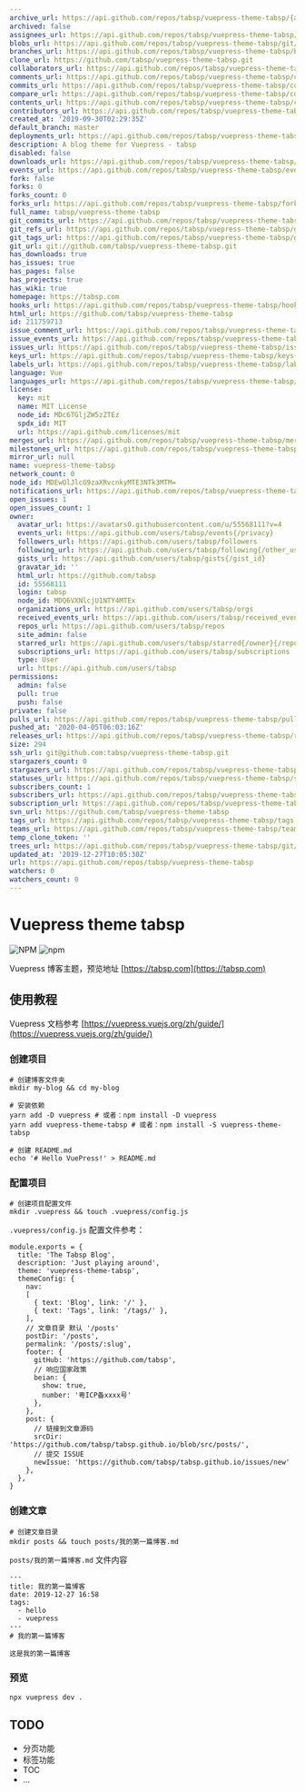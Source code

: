 ```yaml
---
archive_url: https://api.github.com/repos/tabsp/vuepress-theme-tabsp/{archive_format}{/ref}
archived: false
assignees_url: https://api.github.com/repos/tabsp/vuepress-theme-tabsp/assignees{/user}
blobs_url: https://api.github.com/repos/tabsp/vuepress-theme-tabsp/git/blobs{/sha}
branches_url: https://api.github.com/repos/tabsp/vuepress-theme-tabsp/branches{/branch}
clone_url: https://github.com/tabsp/vuepress-theme-tabsp.git
collaborators_url: https://api.github.com/repos/tabsp/vuepress-theme-tabsp/collaborators{/collaborator}
comments_url: https://api.github.com/repos/tabsp/vuepress-theme-tabsp/comments{/number}
commits_url: https://api.github.com/repos/tabsp/vuepress-theme-tabsp/commits{/sha}
compare_url: https://api.github.com/repos/tabsp/vuepress-theme-tabsp/compare/{base}...{head}
contents_url: https://api.github.com/repos/tabsp/vuepress-theme-tabsp/contents/{+path}
contributors_url: https://api.github.com/repos/tabsp/vuepress-theme-tabsp/contributors
created_at: '2019-09-30T02:29:35Z'
default_branch: master
deployments_url: https://api.github.com/repos/tabsp/vuepress-theme-tabsp/deployments
description: A blog theme for Vuepress - tabsp
disabled: false
downloads_url: https://api.github.com/repos/tabsp/vuepress-theme-tabsp/downloads
events_url: https://api.github.com/repos/tabsp/vuepress-theme-tabsp/events
fork: false
forks: 0
forks_count: 0
forks_url: https://api.github.com/repos/tabsp/vuepress-theme-tabsp/forks
full_name: tabsp/vuepress-theme-tabsp
git_commits_url: https://api.github.com/repos/tabsp/vuepress-theme-tabsp/git/commits{/sha}
git_refs_url: https://api.github.com/repos/tabsp/vuepress-theme-tabsp/git/refs{/sha}
git_tags_url: https://api.github.com/repos/tabsp/vuepress-theme-tabsp/git/tags{/sha}
git_url: git://github.com/tabsp/vuepress-theme-tabsp.git
has_downloads: true
has_issues: true
has_pages: false
has_projects: true
has_wiki: true
homepage: https://tabsp.com
hooks_url: https://api.github.com/repos/tabsp/vuepress-theme-tabsp/hooks
html_url: https://github.com/tabsp/vuepress-theme-tabsp
id: 211759713
issue_comment_url: https://api.github.com/repos/tabsp/vuepress-theme-tabsp/issues/comments{/number}
issue_events_url: https://api.github.com/repos/tabsp/vuepress-theme-tabsp/issues/events{/number}
issues_url: https://api.github.com/repos/tabsp/vuepress-theme-tabsp/issues{/number}
keys_url: https://api.github.com/repos/tabsp/vuepress-theme-tabsp/keys{/key_id}
labels_url: https://api.github.com/repos/tabsp/vuepress-theme-tabsp/labels{/name}
language: Vue
languages_url: https://api.github.com/repos/tabsp/vuepress-theme-tabsp/languages
license:
  key: mit
  name: MIT License
  node_id: MDc6TGljZW5zZTEz
  spdx_id: MIT
  url: https://api.github.com/licenses/mit
merges_url: https://api.github.com/repos/tabsp/vuepress-theme-tabsp/merges
milestones_url: https://api.github.com/repos/tabsp/vuepress-theme-tabsp/milestones{/number}
mirror_url: null
name: vuepress-theme-tabsp
network_count: 0
node_id: MDEwOlJlcG9zaXRvcnkyMTE3NTk3MTM=
notifications_url: https://api.github.com/repos/tabsp/vuepress-theme-tabsp/notifications{?since,all,participating}
open_issues: 1
open_issues_count: 1
owner:
  avatar_url: https://avatars0.githubusercontent.com/u/55568111?v=4
  events_url: https://api.github.com/users/tabsp/events{/privacy}
  followers_url: https://api.github.com/users/tabsp/followers
  following_url: https://api.github.com/users/tabsp/following{/other_user}
  gists_url: https://api.github.com/users/tabsp/gists{/gist_id}
  gravatar_id: ''
  html_url: https://github.com/tabsp
  id: 55568111
  login: tabsp
  node_id: MDQ6VXNlcjU1NTY4MTEx
  organizations_url: https://api.github.com/users/tabsp/orgs
  received_events_url: https://api.github.com/users/tabsp/received_events
  repos_url: https://api.github.com/users/tabsp/repos
  site_admin: false
  starred_url: https://api.github.com/users/tabsp/starred{/owner}{/repo}
  subscriptions_url: https://api.github.com/users/tabsp/subscriptions
  type: User
  url: https://api.github.com/users/tabsp
permissions:
  admin: false
  pull: true
  push: false
private: false
pulls_url: https://api.github.com/repos/tabsp/vuepress-theme-tabsp/pulls{/number}
pushed_at: '2020-04-05T06:03:16Z'
releases_url: https://api.github.com/repos/tabsp/vuepress-theme-tabsp/releases{/id}
size: 294
ssh_url: git@github.com:tabsp/vuepress-theme-tabsp.git
stargazers_count: 0
stargazers_url: https://api.github.com/repos/tabsp/vuepress-theme-tabsp/stargazers
statuses_url: https://api.github.com/repos/tabsp/vuepress-theme-tabsp/statuses/{sha}
subscribers_count: 1
subscribers_url: https://api.github.com/repos/tabsp/vuepress-theme-tabsp/subscribers
subscription_url: https://api.github.com/repos/tabsp/vuepress-theme-tabsp/subscription
svn_url: https://github.com/tabsp/vuepress-theme-tabsp
tags_url: https://api.github.com/repos/tabsp/vuepress-theme-tabsp/tags
teams_url: https://api.github.com/repos/tabsp/vuepress-theme-tabsp/teams
temp_clone_token: ''
trees_url: https://api.github.com/repos/tabsp/vuepress-theme-tabsp/git/trees{/sha}
updated_at: '2019-12-27T10:05:30Z'
url: https://api.github.com/repos/tabsp/vuepress-theme-tabsp
watchers: 0
watchers_count: 0
---
```


# Vuepress theme tabsp

![NPM](https://img.shields.io/npm/l/vuepress-theme-tabsp)
![npm](https://img.shields.io/npm/v/vuepress-theme-tabsp)

Vuepress 博客主题，预览地址 [https://tabsp.com](https://tabsp.com)

## 使用教程

Vuepress 文档参考 [https://vuepress.vuejs.org/zh/guide/](https://vuepress.vuejs.org/zh/guide/)

### 创建项目

```
# 创建博客文件夹
mkdir my-blog && cd my-blog

# 安装依赖
yarn add -D vuepress # 或者：npm install -D vuepress
yarn add vuepress-theme-tabsp # 或者：npm install -S vuepress-theme-tabsp

# 创建 README.md
echo '# Hello VuePress!' > README.md
```

### 配置项目

```
# 创建项目配置文件
mkdir .vuepress && touch .vuepress/config.js
```
`.vuepress/config.js` 配置文件参考：

```
module.exports = {
  title: 'The Tabsp Blog',
  description: 'Just playing around',
  theme: 'vuepress-theme-tabsp',
  themeConfig: {
    nav: 
    [
      { text: 'Blog', link: '/' },
      { text: 'Tags', link: '/tags/' },
    ],
    // 文章目录 默认 '/posts'
    postDir: '/posts',
    permalink: '/posts/:slug',
    footer: {
      gitHub: 'https://github.com/tabsp',
      // 响应国家政策
      beian: {
        show: true,
        number: '粤ICP备xxxx号'
      },
    },
    post: {
      // 链接到文章源码
      srcDir: 'https://github.com/tabsp/tabsp.github.io/blob/src/posts/',
      // 提交 ISSUE
      newIssue: 'https://github.com/tabsp/tabsp.github.io/issues/new'
    },
  },
}
```
### 创建文章

```
# 创建文章目录
mkdir posts && touch posts/我的第一篇博客.md
```

`posts/我的第一篇博客.md` 文件内容

```
---
title: 我的第一篇博客
date: 2019-12-27 16:58
tags:
  - hello
  - vuepress
---
# 我的第一篇博客

这是我的第一篇博客
```

### 预览

`npx vuepress dev .`

## TODO

- 分页功能
- 标签功能
- TOC
- ...